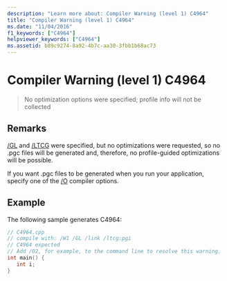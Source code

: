 ```yaml
---
description: "Learn more about: Compiler Warning (level 1) C4964"
title: "Compiler Warning (level 1) C4964"
ms.date: "11/04/2016"
f1_keywords: ["C4964"]
helpviewer_keywords: ["C4964"]
ms.assetid: b89c9274-8a92-4b7c-aa30-3fbb1b68ac73
---
```

# Compiler Warning (level 1) C4964

> No optimization options were specified; profile info will not be collected

## Remarks

[/GL](../../build/reference/gl-whole-program-optimization.md) and [/LTCG](../../build/reference/ltcg-link-time-code-generation.md) were specified, but no optimizations were requested, so no .pgc files will be generated and, therefore, no profile-guided optimizations will be possible.

If you want .pgc files to be generated when you run your application, specify one of the [/O](../../build/reference/o-options-optimize-code.md) compiler options.

## Example

The following sample generates C4964:

```cpp
// C4964.cpp
// compile with: /W1 /GL /link /ltcg:pgi
// C4964 expected
// Add /O2, for example, to the command line to resolve this warning.
int main() {
   int i;
}
```

